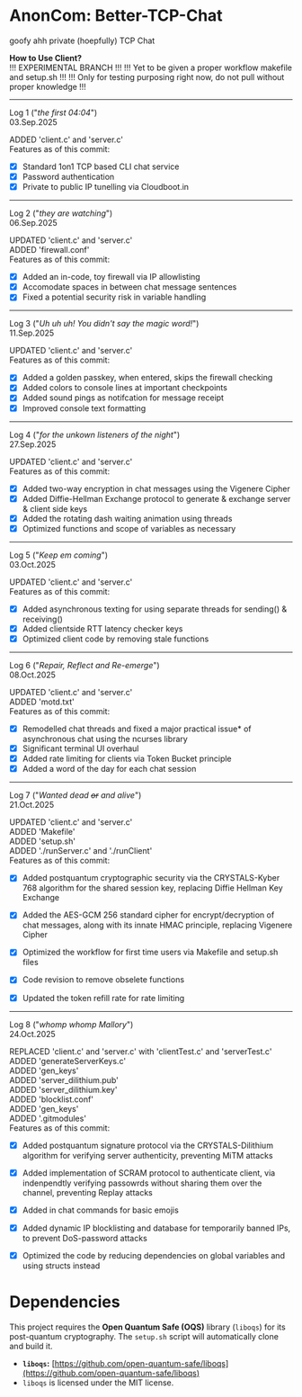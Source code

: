 # AnonCom: Better-TCP-Chat 
goofy ahh private (hoepfully) TCP Chat

**How to Use Client?** <br>
!!! EXPERIMENTAL BRANCH !!!
!!! Yet to be given a proper workflow makefile and setup.sh !!!
!!! Only for testing purposing right now, do not pull without proper knowledge !!!

-------------------------
Log 1 ("_the first 04:04_") <br>
03.Sep.2025

ADDED 'client.c' and 'server.c' <br>
  Features as of this commit:<br>
- [x] Standard 1on1 TCP based CLI chat service
- [x] Password authentication 
- [x] Private to public IP tunelling via Cloudboot.in

-------------------------
Log 2 ("_they are watching_") <br>
06.Sep.2025

UPDATED 'client.c' and 'server.c' <br>
ADDED 'firewall.conf' <br>
  Features as of this commit:
- [x] Added an in-code, toy firewall via IP allowlisting
- [x] Accomodate spaces in between chat message sentences
- [x] Fixed a potential security risk in variable handling

-------------------------
Log 3 ("_Uh uh uh! You didn't say the magic word!_") <br>
11.Sep.2025

UPDATED 'client.c' and 'server.c'<br>
  Features as of this commit:<br>
- [x] Added a golden passkey, when entered, skips the firewall checking<br>
- [x] Added colors to console lines at important checkpoints<br>
- [x] Added sound pings as notifcation for message receipt<br>
- [x] Improved console text formatting<br>

-------------------------
Log 4 ("_for the unkown listeners of the night_") <br>
27.Sep.2025

UPDATED 'client.c' and 'server.c'<br>
  Features as of this commit:<br>
- [x] Added two-way encryption in chat messages using the Vigenere Cipher<br>
- [x] Added Diffie-Hellman Exchange protocol to generate & exchange server & client side keys<br>
- [x] Added the rotating dash waiting animation using threads
- [x] Optimized functions and scope of variables as necessary

-------------------------
Log 5 ("_Keep em coming_") <br>
03.Oct.2025

UPDATED 'client.c' and 'server.c'<br>
  Features as of this commit:<br>
- [x] Added asynchronous texting for using separate threads for sending() & receiving()<br>
- [x] Added clientside RTT latency checker keys<br>
- [x] Optimized client code by removing stale functions

-------------------------
Log 6 ("_Repair, Reflect and Re-emerge_") <br>
08.Oct.2025

UPDATED 'client.c' and 'server.c'<br>
ADDED 'motd.txt' <br>
  Features as of this commit:<br>
- [x] Remodelled chat threads and fixed a major practical issue* of asynchronous chat using the ncurses library<br>
- [x] Significant terminal UI overhaul<br>
- [x] Added rate limiting for clients via Token Bucket principle<br>
- [x] Added a word of the day for each chat session<br>

-------------------------
Log 7 ("_Wanted dead ~~or~~ and alive_") <br>
21.Oct.2025

UPDATED 'client.c' and 'server.c'<br>
ADDED 'Makefile' <br>
ADDED 'setup.sh' <br>
ADDED './runServer.c' and './runClient' <br>
  Features as of this commit:<br>
- [x] Added postquantum cryptographic security via the CRYSTALS-Kyber 768 algorithm for the shared session key, replacing Diffie Hellman Key Exchange<br>
- [x] Added the AES-GCM 256 standard cipher for encrypt/decryption of chat messages, along with its innate HMAC principle, replacing Vigenere Cipher<br>
- [x] Optimized the workflow for first time users via Makefile and setup.sh files<br>
- [x] Code revision to remove obselete functions<br>
- [x] Updated the token refill rate for rate limiting<br>


-------------------------
Log 8 ("_whomp whomp Mallory_") <br>
24.Oct.2025

REPLACED 'client.c' and 'server.c' with 'clientTest.c' and 'serverTest.c'<br>
ADDED 'generateServerKeys.c' <br>
ADDED 'gen_keys' <br>
ADDED 'server_dilithium.pub' <br>
ADDED 'server_dilithium.key' <br>
ADDED 'blocklist.conf' <br>
ADDED 'gen_keys' <br>
ADDED '.gitmodules' <br>
  Features as of this commit:<br>
- [x] Added postquantum signature protocol via the CRYSTALS-Dilithium algorithm for verifying server authenticity, preventing MiTM attacks<br>
- [x] Added implementation of SCRAM protocol to authenticate client, via indenpendtly verifying passowrds without sharing them over the channel, preventing Replay attacks <br>
- [x] Added in chat commands for basic emojis<br>
- [x] Added dynamic IP blocklisting and database for temporarily banned IPs, to prevent DoS-password attacks<br>
- [x] Optimized the code by reducing dependencies on global variables and using structs instead<br>


# Dependencies
This project requires the **Open Quantum Safe (OQS)** library (`liboqs`) for its post-quantum cryptography. The `setup.sh` script will automatically clone and build it.

- **`liboqs`:** [https://github.com/open-quantum-safe/liboqs](https://github.com/open-quantum-safe/liboqs)
- `liboqs` is licensed under the MIT license.
